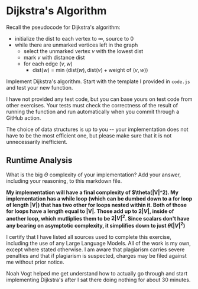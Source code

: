 # Dijkstra's Algorithm

Recall the pseudocode for Dijkstra's algorithm:
- initialize the dist to each vertex to $\infty$, source to 0
- while there are unmarked vertices left in the graph
    - select the unmarked vertex $v$ with the lowest dist
    - mark $v$ with distance dist
    - for each edge $(v,w)$
        - dist($w$) = min $\left(\textrm{dist}(w), \textrm{dist}(v) + \textrm{weight of }(v, w)\right)$

Implement Dijkstra's algorithm. Start with the template I provided in `code.js`
and test your new function.

I have not provided any test code, but you can base yours on test code from
other exercises. Your tests must check the correctness of the result of running
the function and run automatically when you commit through a GitHub action.

The choice of data structures is up to you -- your implementation does not have
to be the most efficient one, but please make sure that it is not unnecessarily
inefficient.

## Runtime Analysis

What is the big $\Theta$ complexity of your implementation? Add your
answer, including your reasoning, to this markdown file.

**My implementation will have a final complexity of $\theta(|V|^2).  My implementation has a while loop (which can be dumbed down to a for loop of length |V|) that has two other for loops nested within it. Both of those for loops have a length equal to |V|. Those add up to $2|V|$, inside of another loop, which mutliplies them to be $2|V|^2$. Since scalars don't have any bearing on asymptotic complexity, it simplifies down to just $\theta(|V|^2)$**


I certify that I have listed all sources used to complete this exercise, including the use of any Large Language Models. All of the work is my own, except where stated otherwise. I am aware that plagiarism carries severe penalties and that if plagiarism is suspected, charges may be filed against me without prior notice.

Noah Vogt helped me get understand how to actually go through and start implementing Dijkstra's after I sat there doing nothing for about 30 minutes. 
